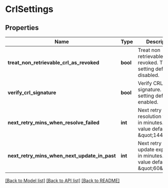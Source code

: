 # CrlSettings

## Properties
Name | Type | Description | Notes
------------ | ------------- | ------------- | -------------
**treat_non_retrievable_crl_as_revoked** | **bool** | Treat non retrievable CRL as revoked. This setting defaults to disabled. | [optional] 
**verify_crl_signature** | **bool** | Verify CRL signature. This setting defaults to enabled. | [optional] 
**next_retry_mins_when_resolve_failed** | **int** | Next retry on resolution failure in minutes. This value defaults to \&quot;1440\&quot;. | [optional] 
**next_retry_mins_when_next_update_in_past** | **int** | Next retry on next update expiration in minutes. This value defaults to \&quot;60\&quot;. | [optional] 

[[Back to Model list]](../README.md#documentation-for-models) [[Back to API list]](../README.md#documentation-for-api-endpoints) [[Back to README]](../README.md)


